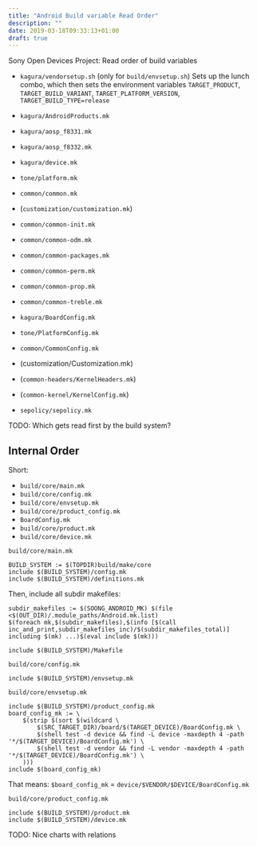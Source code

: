 ```yaml
---
title: "Android Build variable Read Order"
description: ""
date: 2019-03-18T09:33:13+01:00
draft: true
---
```


Sony Open Devices Project: Read order of build variables

- `kagura/vendorsetup.sh` (only for `build/envsetup.sh`)
  Sets up the lunch combo, which then sets the environment variables
  `TARGET_PRODUCT`, `TARGET_BUILD_VARIANT`, `TARGET_PLATFORM_VERSION`,
  `TARGET_BUILD_TYPE=release`
- `kagura/AndroidProducts.mk`
- `kagura/aosp_f8331.mk`
- `kagura/aosp_f8332.mk`
- `kagura/device.mk`
- `tone/platform.mk`
- `common/common.mk`
- (`customization/customization.mk`)
- `common/common-init.mk`
- `common/common-odm.mk`
- `common/common-packages.mk`
- `common/common-perm.mk`
- `common/common-prop.mk`
- `common/common-treble.mk`

- `kagura/BoardConfig.mk`
- `tone/PlatformConfig.mk`
- `common/CommonConfig.mk`
- (customization/Customization.mk)
- (`common-headers/KernelHeaders.mk`)
- (`common-kernel/KernelConfig.mk`)
- `sepolicy/sepolicy.mk`

TODO: Which gets read first by the build system?

## Internal Order

Short:

- `build/core/main.mk`
- `build/core/config.mk`
- `build/core/envsetup.mk`
- `build/core/product_config.mk`
- `BoardConfig.mk`
- `build/core/product.mk`
- `build/core/device.mk`

`build/core/main.mk`
```
BUILD_SYSTEM := $(TOPDIR)build/make/core
include $(BUILD_SYSTEM)/config.mk
include $(BUILD_SYSTEM)/definitions.mk
```
Then, include all subdir makefiles:
```
subdir_makefiles := $(SOONG_ANDROID_MK) $(file <$(OUT_DIR)/.module_paths/Android.mk.list)
$(foreach mk,$(subdir_makefiles),$(info [$(call inc_and_print,subdir_makefiles_inc)/$(subdir_makefiles_total)] including $(mk) ...)$(eval include $(mk)))
```

```
include $(BUILD_SYSTEM)/Makefile
```

`build/core/config.mk`
```
include $(BUILD_SYSTEM)/envsetup.mk
```
<!-- include $(BUILD_SYSTEM)/combo/select.mk -->

`build/core/envsetup.mk`
```
include $(BUILD_SYSTEM)/product_config.mk
board_config_mk := \
	$(strip $(sort $(wildcard \
		$(SRC_TARGET_DIR)/board/$(TARGET_DEVICE)/BoardConfig.mk \
		$(shell test -d device && find -L device -maxdepth 4 -path '*/$(TARGET_DEVICE)/BoardConfig.mk') \
		$(shell test -d vendor && find -L vendor -maxdepth 4 -path '*/$(TARGET_DEVICE)/BoardConfig.mk') \
	)))
include $(board_config_mk)
```
That means: `$board_config_mk` = `device/$VENDOR/$DEVICE/BoardConfig.mk`

`build/core/product_config.mk`
```
include $(BUILD_SYSTEM)/product.mk
include $(BUILD_SYSTEM)/device.mk
```

TODO: Nice charts with relations

[elinux]: https://elinux.org/Android_Device
